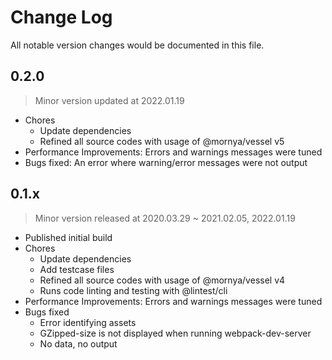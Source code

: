 # Change Log
All notable version changes would be documented in this file.

## 0.2.0
> Minor version updated at 2022.01.19
- Chores
  - Update dependencies
  - Refined all source codes with usage of @mornya/vessel v5
- Performance Improvements: Errors and warnings messages were tuned
- Bugs fixed: An error where warning/error messages were not output

## 0.1.x
> Minor version released at 2020.03.29 ~ 2021.02.05, 2022.01.19
- Published initial build
- Chores
  - Update dependencies
  - Add testcase files
  - Refined all source codes with usage of @mornya/vessel v4
  - Runs code linting and testing with @lintest/cli
- Performance Improvements: Errors and warnings messages were tuned
- Bugs fixed
  - Error identifying assets
  - GZipped-size is not displayed when running webpack-dev-server
  - No data, no output
